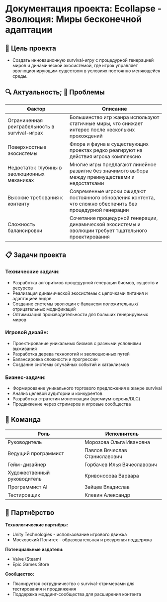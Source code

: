 # Документация проекта: Ecollapse - Эволюция: Миры бесконечной адаптации

## 📌 Цель проекта
- Создать инновационную survival-игру с процедурной генерацией миров и динамической экосистемой, где игрок управляет эволюционирующим существом в условиях постоянно меняющейся среды.

## 🔍 Актуальность; 🎯 Проблемы

| Фактор | Описание |
|--------|----------|
| Ограниченная реиграбельность в survival-играх | Большинство игр жанра используют статичные миры, что снижает интерес после нескольких прохождений |
| Поверхностные экосистемы | Флора и фауна в существующих проектах редко реагируют на действия игрока комплексно |
| Недостаток глубины в эволюционных механиках | Многие игры предлагают линейное развитие без значимого выбора между преимуществами и недостатками |
| Высокие требования к контенту | Современные игроки ожидают постоянного обновления контента, что сложно обеспечить без процедурной генерации |
| Сложность балансировки | Сочетание процедурной генерации, динамической экосистемы и эволюции требует тщательного проектирования |

## 📋 Задачи проекта

### Технические задачи:
- Разработка алгоритмов процедурной генерации биомов, существ и ресурсов
- Реализация динамической экосистемы с цепочками питания и адаптацией видов
- Создание системы эволюции с балансом положительных/отрицательных модификаций
- Оптимизация производительности для больших генерируемых миров

### Игровой дизайн:
- Проектирование уникальных биомов с разными условиями выживания
- Разработка дерева технологий и эволюционных путей
- Балансировка сложности и прогрессии
- Создание системы случайных событий и катаклизмов

### Бизнес-задачи:
- Формирование уникального торгового предложения в жанре survival
- Анализ целевой аудитории и конкурентов
- Разработка стратегии монетизации (премиум-версия/DLC)
- Продвижение через стримеров и игровые сообщества

## 👥 Команда

| Роль | Исполнитель |
|------|-------------|
| Руководитель | Морозова Ольга Ивановна |
| Ведущий программист | Павлов Вячеслав Станиславович |
| Гейм-дизайнер | Горбачев Илья Вячеславович |
| Художественный руководитель | Кривоносова Варвара |
| Программист AI | Зайцев Владислав |
| Тестировщик | Клевин Александр |

## 🤝 Партнёрство

**Технологические партнёры:**
- Unity Technologies - использование игрового движка
- Московский Политех - образовательная и ресурсная поддержка

**Потенциальные издатели:**
- Valve (Steam)
- Epic Games Store

**Сообщество:**
- Планируется сотрудничество с survival-стримерами для тестирования и продвижения
- Поддержка моддинг-сообщества для расширения контента